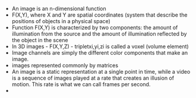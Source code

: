 - An image is an n-dimensional function
- F(X,Y), where X and Y are spatial coordinates (system that describe the positions of objects in a physical space)
- Function F(X,Y) is characterized by two components: the amount of illumination from the source and the amount of illumination reflected by the object in the scene
- In 3D images - F(X,Y,Z) - tripletxi,yi,zi is called a voxel (volume element)
- Image channels are simply the different color components that make an image.
- images represented commonly by matrices
- An image is a static representation at a single point in time, while a video is a sequence of images played at a rate that creates an illusion of motion. This rate is what we can call frames per second.
- 
